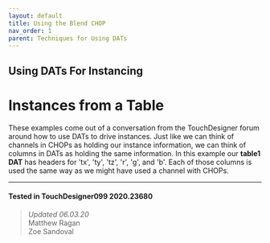 ```yaml
---
layout: default
title: Using the Blend CHOP
nav_order: 1
parent: Techniques for Using DATs
---
```


## Using DATs For Instancing
# Instances from a Table

These examples come out of a conversation from the TouchDesigner forum around how to use DATs to drive instances. Just like we can think of channels in CHOPs as holding our instance information, we can think of columns in DATs as holding the same information. In this example our **table1 DAT** has headers for 'tx', 'ty', 'tz', 'r', 'g', and 'b'. Each of those columns is used the same way as we might have used a channel with CHOPs. 

---

#### Tested in TouchDesigner099 2020.23680 
>*Updated 06.03.20*  
Matthew Ragan  
Zoe Sandoval  